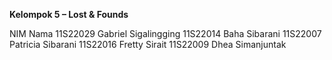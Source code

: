 **Kelompok 5 – Lost & Founds**

NIM	Nama
11S22029	Gabriel Sigalingging
11S22014	Baha Sibarani
11S22007	Patricia Sibarani
11S22016	Fretty Sirait
11S22009	Dhea Simanjuntak


